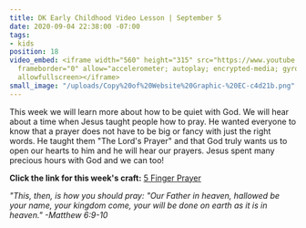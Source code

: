 ```yaml
---
title: DK Early Childhood Video Lesson | September 5
date: 2020-09-04 22:38:00 -07:00
tags:
- kids
position: 18
video_embed: <iframe width="560" height="315" src="https://www.youtube.com/embed/OLD_Gh5lsnc"
  frameborder="0" allow="accelerometer; autoplay; encrypted-media; gyroscope; picture-in-picture"
  allowfullscreen></iframe>
small_image: "/uploads/Copy%20of%20Website%20Graphic-%20EC-c4d21b.png"
---
```


This week we will learn more about how to be quiet with God. We will hear about a time when Jesus taught people how to pray. He wanted everyone to know that a prayer does not have to be big or fancy with just the right words. He taught them "The Lord's Prayer" and that God truly wants us to open our hearts to him and he will hear our prayers. Jesus spent many precious hours with God and we can too!

**Click the link for this week's craft:**
[5 Finger Prayer](https://drive.google.com/file/d/1OL8cCWheGv4EkrAvlw6PJtv-pTui57Oh/view?usp=sharing)

*"This, then, is how you should pray: "Our Father in heaven, hallowed be your name, your kingdom come, your will be done on earth as it is in heaven." -Matthew 6:9-10*